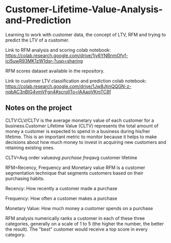 # Customer-Lifetime-Value-Analysis-and-Prediction

Learning to work with customer data, the concept of LTV, RFM and trying to predict the LTV of a customer.

Link to RFM analysis and scoring colab notebook: https://colab.research.google.com/drive/1jy6YNBnmOfyf-ici5uwR93MK1zW1dsr-?usp=sharing

RFM scores dataset available in the repository.

Link to customer LTV classification and prediction colab notebook: https://colab.research.google.com/drive/1Jw8JtjnQQGN-z-nqbAC3nBIG4vmVFgn4#scrollTo=lAAaqVKmTC8f

## Notes on the project

CLTV:CLV/CLTV is the average monetary value of each customer for a business.Customer Lifetime Value (CLTV) represents the total amount 
of money a customer is expected to spend in a business during his/her lifetime. This is an important metric to monitor because it helps 
to make decisions about how much money to invest in acquiring new customers and retaining existing ones.

CLTV=Avg order value*avg purchase freq*avg customer lifetime

RFM=Recency, Frequency and Monetary value
RFM is a customer segmentation technique that segments customers based on their purchasing habits.

Recency: How recently a customer made a purchase

Frequency: How often a customer makes a purchase

Monetary Value: How much money a customer spends on a purchase

RFM analysis numerically ranks a customer in each of these three categories, generally on a scale of 1 to 5 (the higher the number, the better the result). The "best" customer would receive a top score in every category.



